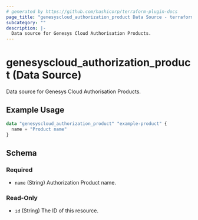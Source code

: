```yaml
---
# generated by https://github.com/hashicorp/terraform-plugin-docs
page_title: "genesyscloud_authorization_product Data Source - terraform-provider-genesyscloud"
subcategory: ""
description: |-
  Data source for Genesys Cloud Authorisation Products.
---
```


# genesyscloud_authorization_product (Data Source)

Data source for Genesys Cloud Authorisation Products.

## Example Usage

```terraform
data "genesyscloud_authorization_product" "example-product" {
  name = "Product name"
}
```

<!-- schema generated by tfplugindocs -->
## Schema

### Required

- `name` (String) Authorization Product name.

### Read-Only

- `id` (String) The ID of this resource.
